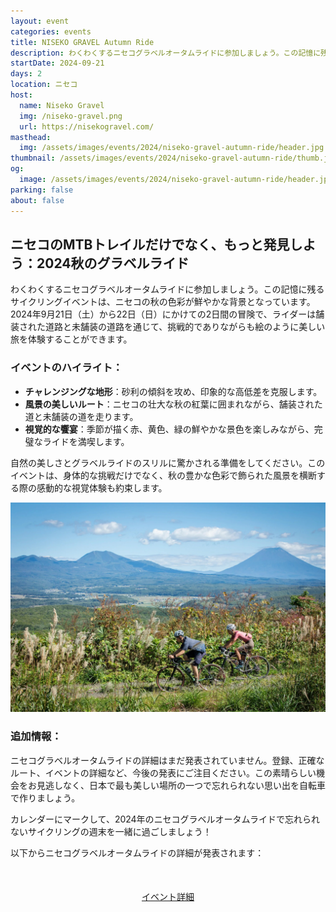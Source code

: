 ```yaml
---
layout: event
categories: events
title: NISEKO GRAVEL Autumn Ride
description: わくわくするニセコグラベルオータムライドに参加しましょう。この記憶に残るサイクリングイベントは、ニセコの秋の色彩が鮮やかな背景となっています。2024年9月21日（土）から22日（日）にかけての2日間の冒険で、ライダーは舗装された道路と未舗装の道路を通じて、挑戦的でありながらも絵のように美しい旅を体験することができます。
startDate: 2024-09-21
days: 2
location: ニセコ
host:
  name: Niseko Gravel
  img: /niseko-gravel.png
  url: https://nisekogravel.com/
masthead:
  img: /assets/images/events/2024/niseko-gravel-autumn-ride/header.jpg
thumbnail: /assets/images/events/2024/niseko-gravel-autumn-ride/thumb.jpg
og:
  image: /assets/images/events/2024/niseko-gravel-autumn-ride/header.jpg
parking: false
about: false
---
```

## <span class="ja">ニセコの<wbr>MTBトレイルだけでなく、<wbr>もっと<wbr>発見しよう：2024秋の<wbr>グラベルライド</span>

<span class="ja">わく<wbr>わく<wbr>する<wbr>ニセコグラベルオータムライドに<wbr>参加しましょう。<wbr>この<wbr>記憶に<wbr>残る<wbr>サイクリングイベントは、<wbr>ニセコの<wbr>秋の<wbr>色彩が<wbr>鮮やかな<wbr>背景と<wbr>なっています。<wbr>2024年9月21日<wbr>（土）から<wbr>22日<wbr>（日）に<wbr>かけての<wbr>2日間の<wbr>冒険で、<wbr>ライダーは<wbr>舗装された<wbr>道路と<wbr>未舗装の<wbr>道路を<wbr>通じて、<wbr>挑戦的でありながらも<wbr>絵のように<wbr>美しい<wbr>旅を<wbr>体験する<wbr>ことができます。</span>

### イベントのハイライト：

- <span class="ja"><strong>チャレンジングな<wbr>地形</strong>：砂利の<wbr>傾斜を<wbr>攻め、<wbr>印象的な<wbr>高低差を<wbr>克服します。</span>
- <span class="ja"><strong>風景の<wbr>美しい<wbr>ルート</strong>：ニセコの<wbr>壮大な<wbr>秋の<wbr>紅葉に<wbr>囲まれながら、<wbr>舗装された<wbr>道と<wbr>未舗装の<wbr>道を<wbr>走ります。</span>
- <span class="ja"><strong>視覚的な<wbr>饗宴</strong>：季節が<wbr>描く<wbr>赤、<wbr>黄色、<wbr>緑の<wbr>鮮やかな<wbr>景色を<wbr>楽しみながら、<wbr>完璧な<wbr>ライドを<wbr>満喫します。</span>

<span class="ja">自然の<wbr>美しさと<wbr>グラベルライドの<wbr>スリルに<wbr>驚かされる<wbr>準備を<wbr>してください。<wbr>この<wbr>イベントは、<wbr>身体的な<wbr>挑戦だけでなく、<wbr>秋の<wbr>豊かな<wbr>色彩で<wbr>飾られた<wbr>風景を<wbr>横断する<wbr>際の<wbr>感動的な<wbr>視覚体験も<wbr>約束します。</span>

![](/assets/images/events/2024/niseko-gravel-autumn-ride/view.jpg)

### 追加情報：

<span class="ja">ニセコグラベルオータムライドの<wbr>詳細は<wbr>まだ<wbr>発表されていません。<wbr>登録、<wbr>正確な<wbr>ルート、<wbr>イベントの<wbr>詳細など、<wbr>今後の<wbr>発表に<wbr>ご注目ください。<wbr>この<wbr>素晴らしい<wbr>機会を<wbr>お見逃しなく、<wbr>日本で<wbr>最も<wbr>美しい<wbr>場所の<wbr>一つで<wbr>忘れられない<wbr>思い出を<wbr>自転車で<wbr>作りましょう。</span>

<span class="ja">カレンダーに<wbr>マークして、<wbr>2024年の<wbr>ニセコグラベルオータムライドで<wbr>忘れられない<wbr>サイクリングの<wbr>週末を<wbr>一緒に<wbr>過ごしましょう！</span>

<span class="ja">以下から<wbr>ニセコグラベルオータムライドの<wbr>詳細が<wbr>発表されます<wbr>：</span>

<div style="text-align:center; margin:50px 0;">
  <a class="btn btn-primary" href="https://nisekogravel.com/autumnride/" target="_blank">イベント詳細</a>
</div>
